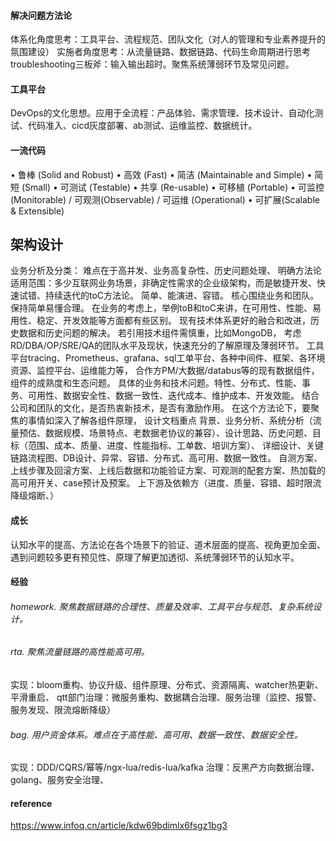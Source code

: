 #### 解决问题方法论
体系化角度思考：工具平台、流程规范、团队文化（对人的管理和专业素养提升的氛围建设）
实施者角度思考：从流量链路、数据链路、代码生命周期进行思考
troubleshooting三板斧：输入输出超时。聚焦系统薄弱环节及常见问题。

#### 工具平台
DevOps的文化思想。应用于全流程：产品体验、需求管理、技术设计、自动化测试、代码准入、cicd灰度部署、ab测试、运维监控、数据统计。

#### 一流代码
• 鲁棒 (Solid and Robust)
• 高效 (Fast)
• 简洁 (Maintainable and Simple)
• 简短 (Small)
• 可测试 (Testable)
• 共享 (Re-usable)
• 可移植 (Portable)
• 可监控 (Monitorable) / 可观测(Observable) / 可运维 (Operational)
• 可扩展(Scalable & Extensible)

## 架构设计
业务分析及分类： 难点在于高并发、业务高复杂性、历史问题处理、
明确方法论适用范围：多少互联网业务场景，非确定性需求的企业级架构，而是敏捷开发、快速试错、持续迭代的toC方法论。
简单、能演进、容错。
核心围绕业务和团队。
保持简单易懂合理。
在业务的考虑上，举例toB和toC来讲，在可用性、性能、易用性、稳定、开发效能等方面都有些区别。
现有技术体系更好的融合和改进，历史数据和历史问题的解决。
若引用技术组件需慎重，比如MongoDB， 
    考虑RD/DBA/OP/SRE/QA的团队水平及现状，快速充分的了解原理及薄弱环节。
    工具平台tracing、Prometheus、grafana、sql工单平台、各种中间件、框架、各环境资源、监控平台、运维能力等，
    合作方PM/大数据/databus等的现有数据组件，
    组件的成熟度和生态问题。
    具体的业务和技术问题。特性、分布式、性能、事务、可用性、数据安全性、数据一致性、迭代成本、维护成本、开发效能。
    结合公司和团队的文化，是否热衷新技术，是否有激励作用。
在这个方法论下，要聚焦的事情如深入了解各组件原理，
设计文档重点
    背景、业务分析、系统分析（流量预估、数据规模、场景特点、老数据老协议的兼容）、设计思路、历史问题、目标（范围、成本、质量、进度、性能指标、工单数、培训方案）、
    详细设计、关键链路流程图、DB设计、异常、容错、分布式、高可用、数据一致性。
    自测方案、上线步骤及回滚方案、上线后数据和功能验证方案、可观测的配套方案、热加载的高可用开关、case预计及预案。
    上下游及依赖方（进度、质量、容错、超时限流降级熔断、）

#### 成长
认知水平的提高、方法论在各个场景下的验证、道术层面的提高、视角更加全面、遇到问题较多更有预见性、原理了解更加透彻、系统薄弱环节的认知水平。

#### 经验
###### homework. 聚焦数据链路的合理性、质量及效率、工具平台与规范、复杂系统设计。
###### rta. 聚焦流量链路的高性能高可用。
实现：bloom重构、协议升级、组件原理、分布式、资源隔离、watcher热更新、平滑重启、
qtt部门治理：微服务重构、数据耦合治理、服务治理（监控、报警、服务发现、限流熔断降级）
###### bag. 用户资金体系。难点在于高性能、高可用、数据一致性、数据安全性。 
实现：DDD/CQRS/幂等/ngx-lua/redis-lua/kafka
治理：反黑产方向数据治理、golang、服务安全治理、


#### reference
https://www.infoq.cn/article/kdw69bdimlx6fsgz1bg3




